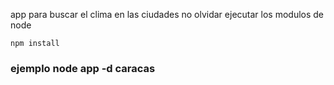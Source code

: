 app para buscar el clima en las ciudades
no olvidar ejecutar los modulos de node


````
npm install

````

### ejemplo node app -d caracas